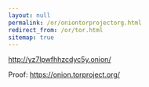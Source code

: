 ```yaml
---
layout: null
permalink: /or/oniontorprojectorg.html
redirect_from: /or/tor.html
sitemap: true
---
```


http://yz7lpwfhhzcdyc5y.onion/

Proof: https://onion.torproject.org/

